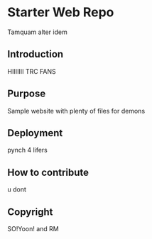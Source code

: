 # Starter Web Repo

Tamquam alter idem

## Introduction
HIIIIIII TRC FANS

## Purpose

Sample website with plenty of files for demons

## Deployment
pynch 4 lifers

## How to contribute
u dont

## Copyright
SO!Yoon! and RM